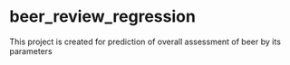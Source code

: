 # beer_review_regression
This project is created for prediction of overall assessment of beer by its parameters
